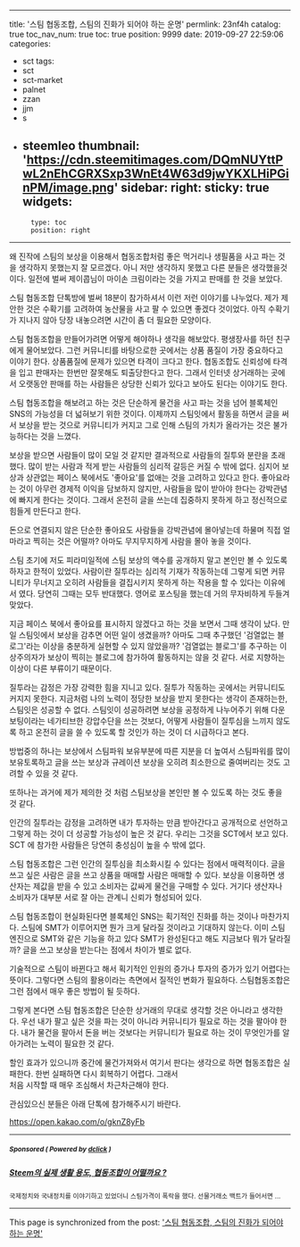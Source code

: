 
---
title: '스팀 협동조합, 스팀의 진화가 되어야 하는 운명'
permlink: 23nf4h
catalog: true
toc_nav_num: true
toc: true
position: 9999
date: 2019-09-27 22:59:06
categories:
- sct
tags:
- sct
- sct-market
- palnet
- zzan
- jjm
- s
- steemleo
thumbnail: 'https://cdn.steemitimages.com/DQmNUYttPwL2nEhCGRXSxp3WnEt4W63d9jwYKXLHiPGinPM/image.png'
sidebar:
    right:
        sticky: true
widgets:
    -
        type: toc
        position: right
---


왜 진작에 스팀의 보상을 이용해서 협동조합처럼 좋은 먹거리나 생필품을 사고 파는 것을 생각하지 못했는지 잘 모르겠다. 아니 저만 생각하지 못했고 다른 분들은 생각했을것이다. 일전에 벌써 제이콥님이 마이손 크림이라는 것을 가지고 판매를 한 것을 보았다. 

스팀 협동조합 단톡방에 벌써 18분이 참가하셔서 이런 저런 이야기를 나누었다. 제가 제안한 것은 수확기를 고려하여 농산물을 사고 팔 수 있으면 좋겠다 것이었다. 아직 수확기가 지나지 않아 당장 내놓으려면 시간이 좀 더 필요한 모양이다. 

스팀 협동조합을 만들어가려면 어떻게 해야하나 생각을 해보았다. 평생장사를 하던 친구에게 물어보았다. 그런 커뮤니티를 바탕으로한 곳에서는 상품 품질이 가장 중요하다고 이야기 한다. 상품품질에 문제가 있으면 타격이 크다고 한다.  협동조합도 신뢰성에 타격을 입고 판매자는 한번만 잘못해도 퇴출당한다고 한다. 그래서 인터넷 상거래하는 곳에서 오랫동안 판매를 하는 사람들은 상당한 신뢰가 있다고 보아도 된다는 이야기도 한다. 

스팀 협동조합을 해보려고 하는 것은 단순하게 물건을 사고 파는 것을 넘어 블록체인 SNS의 가능성을 더 넓혀보기 위한 것이다. 이제까지 스팀잇에서 활동을 하면서 글을 써서 보상을 받는 것으로 커뮤니티가 커지고 그로 인해 스팀의 가치가 올라가는 것은 불가능하다는 것을 느꼈다. 

보상을 받으면 사람들이 많이 모일 것 같지만 결과적으로 사람들의 질투와 분란을 초래했다. 많이 받는 사람과 적게 받는 사람들의 심리적 갈등은 커질 수 밖에 없다. 심지어 보상과 상관없는 페이스 북에서도 '좋아요'를 없애는 것을 고려하고 있다고 한다. 좋아요라는 것이 아무런 경제적 이익을 담보하지 않지만, 사람들을 많이 받아야 한다는 강박관념에 빠지게 한다는 것이다. 그래서 온전히 글을 쓰는데 집중하지 못하게 하고 정신적으로 힘들게 만든다고 한다. 

돈으로 연결되지 않은 단순한 좋아요도 사람들을 강박관념에 몰아넣는데 하물며 직접 얼마라고 찍히는 것은 어떨까? 아마도 무지무지하게 사람을 몰아 놓을 것이다. 

스팀 초기에 저도 피라미일적에 스팀 보상의 액수를 공개하지 말고 본인만 볼 수 있도록 하자고 한적이 있었다. 사람이란 질투라는 심리적 기재가 작동하는데 그렇게 되면 커뮤니티가 무너지고 오히려 사람들을 결집시키지 못하게 하는 작용을 할 수 있다는 이유에서 였다. 당연히 그때는 모두 반대했다. 영어로 포스팅을 했는데 거의 무자비하게 두들겨 맞았다. 

지금 페이스 북에서 좋아요를 표시하지 않겠다고 하는 것을 보면서 그때 생각이 났다. 만일 스팀잇에서 보상을 감추면 어떤 일이 생겼을까? 아마도 그때 추구했던 '검열없는 블로그'라는 이상을 충분하게 실현할 수 있지 않았을까? '검열없는 블로그'를 추구하는 이상주의자가 보상이 찍히는 블로그에 참가하여 활동하지는 않을 것 같다. 서로 지향하는 이상이 다른 부류이기 때문이다. 

질투라는 감정은 가장 강력한 힘을 지니고 있다. 질투가 작동하는 곳에서는 커뮤니티도 커지지 못한다. 지금처럼 나의 노력이 정당한 보상을 받지 못한다는 생각이 존재하는한, 스팀잇은 성공할 수 없다. 스팀잇이 성공하려면 보상을 공정하게 나누어주기 위해 다운보팅이라는 네가티브한 강압수단을 쓰는 것보다, 어떻게 사람들이 질투심을 느끼지 않도록 하고 온전히 글을 쓸 수 있도록 할 것인가 하는 것이 더 시급하다고 본다.

방법중의 하나는 보상에서 스팀파워 보유부분에 따른 지분을 더 높여서 스팀파워를 많이 보유토록하고 글을 쓰는 보상과 규레이션 보상을 오히려 최소한으로 줄여버리는 것도 고려할 수 있을 것 같다. 

또하나는 과거에 제가 제의한 것 처럼 스팀보상을 본인만 볼 수 있도록 하는 것도 좋을 것 같다.

인간의 질투라는 감정을 고려하면 내가 투자하는 만큼 받아간다고 공개적으로 선언하고 그렇게 하는 것이 더 성공할 가능성이 높은 것 같다. 우리는 그것을 SCT에서 보고 있다. SCT 에 참가한 사람들은 당연히 충성심이 높을 수 밖에 없다. 

스팀 협동조합은 그런 인간의 질투심을 최소화시킬 수 있다는 점에서 매력적이다. 글을 쓰고 싶은 사람은 글을 쓰고 상품을 매매할 사람은 매매할 수 있다. 보상을 이용하면 생산자는 제값을 받을 수 있고 소비자는 값싸게 물건을 구매할 수 있다. 거기다 생산자나 소비자가 대부분 서로 잘 아는 관계니 신뢰가 형성되어 있다. 

스팀 협동조합이 현실화된다면 블록체인 SNS는 획기적인 진화를 하는 것이나 마찬가지다. 스팀에 SMT가 이루어지면 뭔가 크게 달라질 것이라고 기대하지 않는다. 이미 스팀엔진으로 SMT와 같은 기능을 하고 있다 SMT가 완성된다고 해도 지금보다 뭐가 달라질까? 글을 쓰고 보상을 받는다는 점에서 차이가 별로 없다. 

기술적으로 스팀이 바뀐다고 해서 획기적인 인원의 증가나 투자의 증가가 있기 어렵다는 뜻이다. 그렇다면 스팀의 활용이라는 측면에서 질적인 변화가 필요하다. 스팀협동조합은 그런 점에서 매우 좋은 방법이 될 듯하다. 

그렇게 본다면 스팀 협동조합은 단순한 상거래의 무대로 생각할 것은 아니라고 생각한다. 우선 내가 팔고 싶은 것을 파는 것이 아니라 커뮤니티가 필요로 하는 것을 팔아야 한다. 내가 물건을 팔아서 돈을 버는 것보다는 커뮤니티가 필요로 하는 것이 무엇인가를 알아가려는 노력이 필요한 것 같다. 

할인 효과가 있으니까 중간에 물건가져와서 여기서 판다는 생각으로 하면 협동조합은 실패한다. 한번 실패하면 다시 회복하기 어렵다. 그래서   
처음 시작할 때 매우 조심해서 차근차근해야 한다. 

관심있으신 분들은 아래 단톡에 참가해주시기 바란다. 

https://open.kakao.com/o/gknZ8yFb

---

#####  <sub> **Sponsored ( Powered by [dclick](https://www.dclick.io) )** </sub>
##### [Steem의 실제 생활 용도, 협동조합이 어떨까요 ?](https://api.dclick.io/v1/c?x=eyJhbGciOiJIUzI1NiIsInR5cCI6IkpXVCJ9.eyJjIjoib2xkc3RvbmUiLCJzIjoiMjNuZjRoIiwiYSI6WyJ0LTIwMTciXSwidXJsIjoiaHR0cHM6Ly9zdGVlbWl0LmNvbS9zY3QvQG9sZHN0b25lL3N0ZWVtIiwiaWF0IjoxNTY5NjI5MzI4LCJleHAiOjE4ODQ5ODkzMjh9.pt-VTp7TUQvdtJETSoSzrlHffBDflUzMdNq85CpelMI)
<sup>국제정치와 국내정치를 이야기하고 있었더니 스팀가격이 폭락을 했다. 선물거래소 백트가 들어서면 ...</sup>


- - -

This page is synchronized from the post: ['스팀 협동조합, 스팀의 진화가 되어야 하는 운명'](https://steemit.com/@oldstone/23nf4h)
